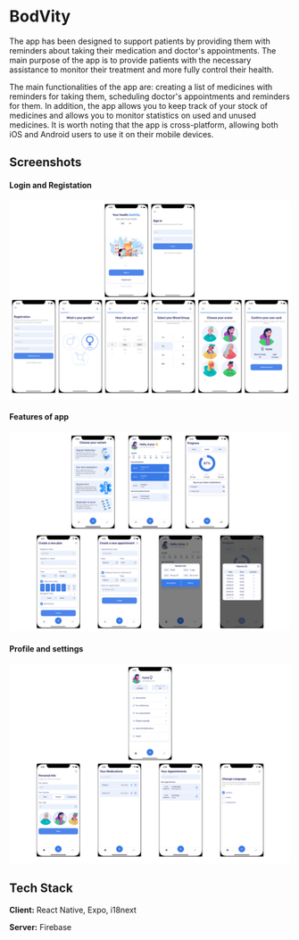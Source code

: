
# BodVity

The app has been designed to support patients by providing them with reminders about taking their medication and doctor's appointments. The main purpose of the app is to provide patients with the necessary assistance to monitor their treatment and more fully control their health.

The main functionalities of the app are: creating a list of medicines with reminders for taking them, scheduling doctor's appointments and reminders for them. In addition, the app allows you to keep track of your stock of medicines and allows you to monitor statistics on used and unused medicines. It is worth noting that the app is cross-platform, allowing both iOS and Android users to use it on their mobile devices.


## Screenshots

#### Login and Registation

![Login and Registation screens](./screenshots/LoginAndRegistration.png)

#### Features of app

![Features of app](./screenshots/Functionality.png)

#### Profile and settings

![Profile and settings](./screenshots/Profile.png)


## Tech Stack

**Client:** React Native, Expo, i18next

**Server:** Firebase


